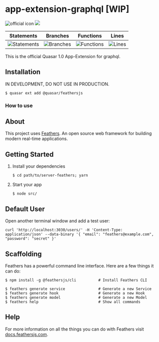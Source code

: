 # app-extension-graphql [WIP]
![official icon](https://img.shields.io/badge/Quasar%201.0-Official%20App%20Extension-blue.svg)
<a href="https://v1.quasar-framework.org" target="_blank"><img src="https://badge.fury.io/js/%40quasar%2Fquasar-app-extension-feathersjs.svg"></a>

| Statements | Branches | Functions | Lines |
 |-------|------------|----------|-----------|
 | ![Statements](#statements# "Make me better!") | ![Branches](#branches# "Make me better!") | ![Functions](#functions# "Make me better!") | ![Lines](#lines# "Make me better!") 

This is the official Quasar 1.0 App-Extension for graphql.

## Installation
IN DEVELOPMENT, DO NOT USE IN PRODUCTION.

```
$ quasar ext add @quasar/feathersjs
```

### How to use

## About

This project uses [Feathers](http://feathersjs.com). An open source web framework for building modern real-time applications.

## Getting Started

1. Install your dependencies

    ```
    $ cd path/to/server-feathers; yarn
    ```

2. Start your app

    ```
    $ node src/
    ```

## Default User

Open another terminal window and add a test user:

```
curl 'http://localhost:3030/users/' -H 'Content-Type: application/json' --data-binary '{ "email": "feathers@example.com", "password": "secret" }'
```

## Scaffolding

Feathers has a powerful command line interface. Here are a few things it can do:

```
$ npm install -g @feathersjs/cli          # Install Feathers CLI

$ feathers generate service               # Generate a new Service
$ feathers generate hook                  # Generate a new Hook
$ feathers generate model                 # Generate a new Model
$ feathers help                           # Show all commands
```

## Help

For more information on all the things you can do with Feathers visit [docs.feathersjs.com](http://docs.feathersjs.com).
